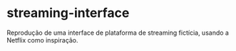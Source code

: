 # streaming-interface
Reprodução de uma interface de plataforma de streaming fictícia, usando a Netflix como inspiração.
